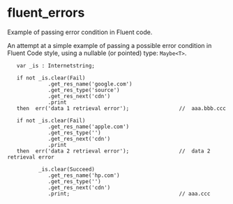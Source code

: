 # fluent_errors
Example of passing error condition in Fluent code.

An attempt at a simple example of passing a possible error condition in Fluent Code style, using a nullable (or pointed) type: `Maybe<T>`.

```Delphi
   var _is : Internetstring;

   if not _is.clear(Fail)
             .get_res_name('google.com')
             .get_res_type('source')
             .get_res_next('cdn')
             .print
   then  err('data 1 retrieval error');                //  aaa.bbb.ccc

   if not _is.clear(Fail)
             .get_res_name('apple.com')
             .get_res_type('')
             .get_res_next('cdn')
             .print
   then  err('data 2 retrieval error');                //  data 2 retrieval error

          _is.clear(Succeed)
             .get_res_name('hp.com')
             .get_res_type('')
             .get_res_next('cdn')
             .print;                                   // aaa.ccc
   ```
